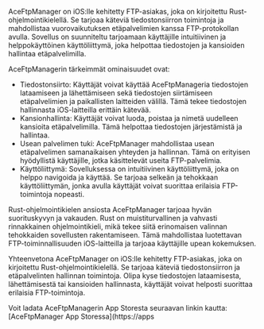 AceFtpManager on iOS:lle kehitetty FTP-asiakas, joka on kirjoitettu Rust-ohjelmointikielellä. Se tarjoaa käteviä tiedostonsiirron toimintoja ja mahdollistaa vuorovaikutuksen etäpalvelimien kanssa FTP-protokollan avulla. Sovellus on suunniteltu tarjoamaan käyttäjille intuitiivinen ja helppokäyttöinen käyttöliittymä, joka helpottaa tiedostojen ja kansioiden hallintaa etäpalvelimilla.

AceFtpManagerin tärkeimmät ominaisuudet ovat:

- Tiedostonsiirto: Käyttäjät voivat käyttää AceFtpManageria tiedostojen lataamiseen ja lähettämiseen sekä tiedostojen siirtämiseen etäpalvelimien ja paikallisten laitteiden välillä. Tämä tekee tiedostojen hallinnasta iOS-laitteilla erittäin kätevää.
- Kansionhallinta: Käyttäjät voivat luoda, poistaa ja nimetä uudelleen kansioita etäpalvelimilla. Tämä helpottaa tiedostojen järjestämistä ja hallintaa.
- Usean palvelimen tuki: AceFtpManager mahdollistaa usean etäpalvelimen samanaikaisen yhteyden ja hallinnan. Tämä on erityisen hyödyllistä käyttäjille, jotka käsittelevät useita FTP-palvelimia.
- Käyttöliittymä: Sovelluksessa on intuitiivinen käyttöliittymä, joka on helppo navigoida ja käyttää. Se tarjoaa selkeän ja tehokkaan käyttöliittymän, jonka avulla käyttäjät voivat suorittaa erilaisia FTP-toimintoja nopeasti.

Rust-ohjelmointikielen ansiosta AceFtpManager tarjoaa hyvän suorituskyvyn ja vakauden. Rust on muistiturvallinen ja vahvasti rinnakkainen ohjelmointikieli, mikä tekee siitä erinomaisen valinnan tehokkaiden sovellusten rakentamiseen. Tämä mahdollistaa luotettavan FTP-toiminnallisuuden iOS-laitteilla ja tarjoaa käyttäjille upean kokemuksen.

Yhteenvetona AceFtpManager on iOS:lle kehitetty FTP-asiakas, joka on kirjoitettu Rust-ohjelmointikielellä. Se tarjoaa käteviä tiedostonsiirron ja etäpalvelinten hallinnan toimintoja. Olipa kyse tiedostojen lataamisesta, lähettämisestä tai kansioiden hallinnasta, käyttäjät voivat helposti suorittaa erilaisia FTP-toimintoja.

Voit ladata AceFtpManagerin App Storesta seuraavan linkin kautta: [AceFtpManager App Storessa](https://apps
